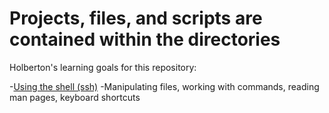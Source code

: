 # Projects, files, and scripts are contained within the directories

Holberton's learning goals for this repository:

-[Using the shell (ssh)](http://linuxcommand.org/lc3_learning_the_shell.php)
-Manipulating files, working with commands, reading man pages, keyboard shortcuts
